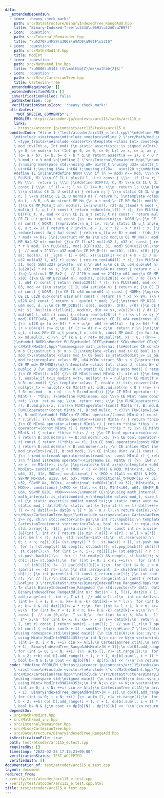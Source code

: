 ```yaml
---
data:
  _extendedDependsOn:
  - icon: ':heavy_check_mark:'
    path: src/DataStructure/BinaryIndexedTree_RangeAdd.hpp
    title: "Binary-Indexed-Tree(\u533A\u9593\u52A0\u7B97)"
  - icon: ':question:'
    path: src/Internal/Remainder.hpp
    title: "\u5270\u4F59\u306E\u9AD8\u901F\u5316"
  - icon: ':question:'
    path: src/Math/ModInt.hpp
    title: ModInt
  - icon: ':question:'
    path: src/Math/mod_inv.hpp
    title: "\u9006\u5143 ($\\mathbb{Z}/m\\mathbb{Z}$)"
  - icon: ':question:'
    path: src/Misc/CartesianTree.hpp
    title: Cartesian-Tree
  _extendedRequiredBy: []
  _extendedVerifiedWith: []
  _isVerificationFailed: false
  _pathExtension: cpp
  _verificationStatusIcon: ':heavy_check_mark:'
  attributes:
    '*NOT_SPECIAL_COMMENTS*': ''
    PROBLEM: https://atcoder.jp/contests/arc115/tasks/arc115_e
    links:
    - https://atcoder.jp/contests/arc115/tasks/arc115_e
  bundledCode: "#line 1 \"test/atcoder/arc115_e.test.cpp\"\n#define PROBLEM \"https://atcoder.jp/contests/arc115/tasks/arc115_e\"\
    \n#include <iostream>\n#include <vector>\n#line 2 \"src/Math/mod_inv.hpp\"\n#include\
    \ <type_traits>\n#include <cassert>\ntemplate <class Int> constexpr inline Int\
    \ mod_inv(Int a, Int mod) {\n static_assert(std::is_signed_v<Int>);\n Int x= 1,\
    \ y= 0, b= mod;\n for (Int q= 0, z= 0, c= 0; b;) z= x, c= a, x= y, y= z - y *\
    \ (q= a / b), a= b, b= c - b * q;\n return assert(a == 1), x < 0 ? mod - (-x)\
    \ % mod : x % mod;\n}\n#line 2 \"src/Internal/Remainder.hpp\"\nnamespace math_internal\
    \ {\nusing namespace std;\nusing u8= uint8_t;\nusing u32= uint32_t;\nusing u64=\
    \ uint64_t;\nusing i64= int64_t;\nusing u128= __uint128_t;\n#define CE constexpr\n\
    #define IL inline\n#define NORM \\\n if (n >= mod) n-= mod; \\\n return n\n#define\
    \ PLUS(U, M) \\\n CE IL U plus(U l, U r) const { \\\n  if (l+= r; l >= M) l-=\
    \ M; \\\n  return l; \\\n }\n#define DIFF(U, C, M) \\\n CE IL U diff(U l, U r)\
    \ const { \\\n  if (l-= r; l >> C) l+= M; \\\n  return l; \\\n }\n#define SGN(U)\
    \ \\\n static CE IL U set(U n) { return n; } \\\n static CE IL U get(U n) { return\
    \ n; } \\\n static CE IL U norm(U n) { return n; }\ntemplate <class u_t, class\
    \ du_t, u8 B, u8 A> struct MP_Mo {\n u_t mod;\n CE MP_Mo(): mod(0), iv(0), r2(0)\
    \ {}\n CE MP_Mo(u_t m): mod(m), iv(inv(m)), r2(-du_t(mod) % mod) {}\n CE IL u_t\
    \ mul(u_t l, u_t r) const { return reduce(du_t(l) * r); }\n PLUS(u_t, mod << 1)\n\
    \ DIFF(u_t, A, mod << 1)\n CE IL u_t set(u_t n) const { return mul(n, r2); }\n\
    \ CE IL u_t get(u_t n) const {\n  n= reduce(n);\n  NORM;\n }\n CE IL u_t norm(u_t\
    \ n) const { NORM; }\nprivate:\n u_t iv, r2;\n static CE u_t inv(u_t n, int e=\
    \ 6, u_t x= 1) { return e ? inv(n, e - 1, x * (2 - x * n)) : x; }\n CE IL u_t\
    \ reduce(const du_t &w) const { return u_t(w >> B) + mod - ((du_t(u_t(w) * iv)\
    \ * mod) >> B); }\n};\nstruct MP_Na {\n u32 mod;\n CE MP_Na(): mod(0){};\n CE\
    \ MP_Na(u32 m): mod(m) {}\n CE IL u32 mul(u32 l, u32 r) const { return u64(l)\
    \ * r % mod; }\n PLUS(u32, mod) DIFF(u32, 31, mod) SGN(u32)\n};\nstruct MP_Br\
    \ {  // mod < 2^31\n u32 mod;\n CE MP_Br(): mod(0), s(0), x(0) {}\n CE MP_Br(u32\
    \ m): mod(m), s(__lg(m - 1) + 64), x(((u128(1) << s) + m - 1) / m) {}\n CE IL\
    \ u32 mul(u32 l, u32 r) const { return rem(u64(l) * r); }\n PLUS(u32, mod) DIFF(u32,\
    \ 31, mod) SGN(u32) private: u8 s;\n u64 x;\n CE IL u64 quo(u64 n) const { return\
    \ (u128(x) * n) >> s; }\n CE IL u32 rem(u64 n) const { return n - quo(n) * mod;\
    \ }\n};\nstruct MP_Br2 {  // 2^20 < mod <= 2^41\n u64 mod;\n CE MP_Br2(): mod(0),\
    \ x(0) {}\n CE MP_Br2(u64 m): mod(m), x((u128(1) << 84) / m) {}\n CE IL u64 mul(u64\
    \ l, u64 r) const { return rem(u128(l) * r); }\n PLUS(u64, mod << 1)\n DIFF(u64,\
    \ 63, mod << 1)\n static CE IL u64 set(u64 n) { return n; }\n CE IL u64 get(u64\
    \ n) const { NORM; }\n CE IL u64 norm(u64 n) const { NORM; }\nprivate:\n u64 x;\n\
    \ CE IL u128 quo(const u128 &n) const { return (n * x) >> 84; }\n CE IL u64 rem(const\
    \ u128 &n) const { return n - quo(n) * mod; }\n};\nstruct MP_D2B1 {\n u8 s;\n\
    \ u64 mod, d, v;\n CE MP_D2B1(): s(0), mod(0), d(0), v(0) {}\n CE MP_D2B1(u64\
    \ m): s(__builtin_clzll(m)), mod(m), d(m << s), v(u128(-1) / d) {}\n CE IL u64\
    \ mul(u64 l, u64 r) const { return rem((u128(l) * r) << s) >> s; }\n PLUS(u64,\
    \ mod) DIFF(u64, 63, mod) SGN(u64) private: CE IL u64 rem(const u128 &u) const\
    \ {\n  u128 q= (u >> 64) * v + u;\n  u64 r= u64(u) - (q >> 64) * d - d;\n  if\
    \ (r > u64(q)) r+= d;\n  if (r >= d) r-= d;\n  return r;\n }\n};\ntemplate <class\
    \ u_t, class MP> CE u_t pow(u_t x, u64 k, const MP &md) {\n for (u_t ret= md.set(1);;\
    \ x= md.mul(x, x))\n  if (k & 1 ? ret= md.mul(ret, x) : 0; !(k>>= 1)) return ret;\n\
    }\n#undef NORM\n#undef PLUS\n#undef DIFF\n#undef SGN\n#undef CE\n}\n#line 4 \"\
    src/Math/ModInt.hpp\"\nnamespace math_internal {\n#define CE constexpr\nstruct\
    \ m_b {};\nstruct s_b: m_b {};\ntemplate <class mod_t> CE bool is_modint_v= is_base_of_v<m_b,\
    \ mod_t>;\ntemplate <class mod_t> CE bool is_staticmodint_v= is_base_of_v<s_b,\
    \ mod_t>;\ntemplate <class MP, u64 MOD> struct SB: s_b {\nprotected:\n static\
    \ CE MP md= MP(MOD);\n};\ntemplate <class Int, class U, class B> struct MInt:\
    \ public B {\n using Uint= U;\n static CE inline auto mod() { return B::md.mod;\
    \ }\n CE MInt(): x(0) {}\n CE MInt(const MInt& r): x(r.x) {}\n template <class\
    \ T, enable_if_t<is_modint_v<T>, nullptr_t> = nullptr> CE MInt(T v): x(B::md.set(v.val()\
    \ % B::md.mod)) {}\n template <class T, enable_if_t<is_convertible_v<T, __int128_t>,\
    \ nullptr_t> = nullptr> CE MInt(T n): x(B::md.set((n < 0 ? ((n= (-n) % B::md.mod)\
    \ ? B::md.mod - n : n) : n % B::md.mod))) {}\n CE MInt operator-() const { return\
    \ MInt() - *this; }\n#define FUNC(name, op) \\\n CE MInt name const { \\\n  MInt\
    \ ret; \\\n  ret.x= op; \\\n  return ret; \\\n }\n FUNC(operator+(const MInt&\
    \ r), B::md.plus(x, r.x))\n FUNC(operator-(const MInt& r), B::md.diff(x, r.x))\n\
    \ FUNC(operator*(const MInt& r), B::md.mul(x, r.x))\n FUNC(pow(u64 k), math_internal::pow(x,\
    \ k, B::md))\n#undef FUNC\n CE MInt operator/(const MInt& r) const { return *this\
    \ * r.inv(); }\n CE MInt& operator+=(const MInt& r) { return *this= *this + r;\
    \ }\n CE MInt& operator-=(const MInt& r) { return *this= *this - r; }\n CE MInt&\
    \ operator*=(const MInt& r) { return *this= *this * r; }\n CE MInt& operator/=(const\
    \ MInt& r) { return *this= *this / r; }\n CE bool operator==(const MInt& r) const\
    \ { return B::md.norm(x) == B::md.norm(r.x); }\n CE bool operator!=(const MInt&\
    \ r) const { return !(*this == r); }\n CE bool operator<(const MInt& r) const\
    \ { return B::md.norm(x) < B::md.norm(r.x); }\n CE inline MInt inv() const { return\
    \ mod_inv<Int>(val(), B::md.mod); }\n CE inline Uint val() const { return B::md.get(x);\
    \ }\n friend ostream& operator<<(ostream& os, const MInt& r) { return os << r.val();\
    \ }\n friend istream& operator>>(istream& is, MInt& r) {\n  i64 v;\n  return is\
    \ >> v, r= MInt(v), is;\n }\nprivate:\n Uint x;\n};\ntemplate <u64 MOD> using\
    \ ModInt= conditional_t < (MOD < (1 << 30)) & MOD, MInt<int, u32, SB<MP_Mo<u32,\
    \ u64, 32, 31>, MOD>>, conditional_t < (MOD < (1ull << 62)) & MOD, MInt<i64, u64,\
    \ SB<MP_Mo<u64, u128, 64, 63>, MOD>>, conditional_t<MOD<(1u << 31), MInt<int,\
    \ u32, SB<MP_Na, MOD>>, conditional_t<MOD<(1ull << 32), MInt<i64, u32, SB<MP_Na,\
    \ MOD>>, conditional_t<MOD <= (1ull << 41), MInt<i64, u64, SB<MP_Br2, MOD>>, MInt<i64,\
    \ u64, SB<MP_D2B1, MOD>>>>>>>;\n#undef CE\n}\nusing math_internal::ModInt, math_internal::is_modint_v,\
    \ math_internal::is_staticmodint_v;\ntemplate <class mod_t, size_t LM> mod_t get_inv(int\
    \ n) {\n static_assert(is_modint_v<mod_t>);\n static const auto m= mod_t::mod();\n\
    \ static mod_t dat[LM];\n static int l= 1;\n if (l == 1) dat[l++]= 1;\n while\
    \ (l <= n) dat[l++]= dat[m % l] * (m - m / l);\n return dat[n];\n}\n#line 3 \"\
    src/Misc/CartesianTree.hpp\"\n#include <array>\nclass CartesianTree {\n std::vector<std::array<int,\
    \ 2>> rg, ch;\n std::vector<int> par;\n int rt;\npublic:\n template <class T>\
    \ CartesianTree(const std::vector<T>& a, bool is_min= 1): rg(a.size()), ch(a.size(),\
    \ std::array{-1, -1}), par(a.size(), -1) {\n  const int n= a.size();\n  auto comp=\
    \ [&](int l, int r) { return (is_min ? a[l] < a[r] : a[l] > a[r]) || (a[l] ==\
    \ a[r] && l < r); };\n  std::vector<int> st;\n  st.reserve(n);\n  for (int i=\
    \ 0; i < n; rg[i][0]= (st.empty() ? 0 : st.back() + 1), st.push_back(i++))\n \
    \  for (; !st.empty() && comp(i, st.back()); st.pop_back()) ch[i][0]= st.back();\n\
    \  st.clear();\n  for (int i= n; i--; rg[i][1]= (st.empty() ? n : st.back()),\
    \ st.push_back(i))\n   for (; !st.empty() && comp(i, st.back()); st.pop_back())\
    \ ch[i][1]= st.back();\n  for (int i= 0; i < n; ++i)\n   for (int b= 2; b--;)\n\
    \    if (ch[i][b] != -1) par[ch[i][b]]= i;\n  for (int i= 0; i < n; ++i)\n   if\
    \ (par[i] == -1) rt= i;\n }\n std::array<int, 2> children(int i) const { return\
    \ ch[i]; }\n int parent(int i) const { return par[i]; }\n int root() const { return\
    \ rt; }\n // [l,r)\n std::array<int, 2> range(int i) const { return rg[i]; }\n\
    };\n#line 3 \"src/DataStructure/BinaryIndexedTree_RangeAdd.hpp\"\ntemplate <typename\
    \ T> class BinaryIndexedTree_RangeAdd {\n std::vector<T> dat1, dat2;\npublic:\n\
    \ BinaryIndexedTree_RangeAdd(int n): dat1(n + 1, T()), dat2(n + 1, T()) {}\n void\
    \ add_range(int l, int r, T w) {  // add w [l,r)\n  int n= dat1.size();\n  for\
    \ (int k= l + 1; k < n; k+= k & -k) dat1[k]-= w * l;\n  for (int k= r + 1; k <\
    \ n; k+= k & -k) dat1[k]+= w * r;\n  for (int k= l + 1; k < n; k+= k & -k) dat2[k]+=\
    \ w;\n  for (int k= r + 1; k < n; k+= k & -k) dat2[k]-= w;\n }\n T sum(int x)\
    \ const {  // sum [0,x)\n  T s= 0;\n  for (int k= x; k; k&= k - 1) s+= dat2[k];\n\
    \  s*= x;\n  for (int k= x; k; k&= k - 1) s+= dat1[k];\n  return s;\n }\n T sum(int\
    \ l, int r) const { return sum(r) - sum(l); }  // sum [l,r)\n T operator[](size_t\
    \ k) const { return sum(k + 1) - sum(k); }\n};\n#line 7 \"test/atcoder/arc115_e.test.cpp\"\
    \nusing namespace std;\nsigned main() {\n cin.tie(0);\n ios::sync_with_stdio(0);\n\
    \ using Mint= ModInt<998244353>;\n int N;\n cin >> N;\n vector<int> A(N);\n for\
    \ (int i= 0; i < N; ++i) cin >> A[i];\n CartesianTree ct(A);\n array dp{BinaryIndexedTree_RangeAdd<Mint>(N\
    \ + 1), BinaryIndexedTree_RangeAdd<Mint>(N + 1)};\n dp[0].add_range(0, 1, 1);\n\
    \ for (int i= 0; i < N; ++i) {\n  auto [l, r]= ct.range(i);\n  for (int b= 0;\
    \ b < 2; ++b) dp[!b].add_range(i + 1, r + 1, dp[b].sum(l, i + 1) * A[i]);\n }\n\
    \ bool b= N & 1;\n cout << dp[b][N] - dp[!b][N] << '\\n';\n return 0;\n}\n"
  code: "#define PROBLEM \"https://atcoder.jp/contests/arc115/tasks/arc115_e\"\n#include\
    \ <iostream>\n#include <vector>\n#include \"src/Math/ModInt.hpp\"\n#include \"\
    src/Misc/CartesianTree.hpp\"\n#include \"src/DataStructure/BinaryIndexedTree_RangeAdd.hpp\"\
    \nusing namespace std;\nsigned main() {\n cin.tie(0);\n ios::sync_with_stdio(0);\n\
    \ using Mint= ModInt<998244353>;\n int N;\n cin >> N;\n vector<int> A(N);\n for\
    \ (int i= 0; i < N; ++i) cin >> A[i];\n CartesianTree ct(A);\n array dp{BinaryIndexedTree_RangeAdd<Mint>(N\
    \ + 1), BinaryIndexedTree_RangeAdd<Mint>(N + 1)};\n dp[0].add_range(0, 1, 1);\n\
    \ for (int i= 0; i < N; ++i) {\n  auto [l, r]= ct.range(i);\n  for (int b= 0;\
    \ b < 2; ++b) dp[!b].add_range(i + 1, r + 1, dp[b].sum(l, i + 1) * A[i]);\n }\n\
    \ bool b= N & 1;\n cout << dp[b][N] - dp[!b][N] << '\\n';\n return 0;\n}"
  dependsOn:
  - src/Math/ModInt.hpp
  - src/Math/mod_inv.hpp
  - src/Internal/Remainder.hpp
  - src/Misc/CartesianTree.hpp
  - src/DataStructure/BinaryIndexedTree_RangeAdd.hpp
  isVerificationFile: true
  path: test/atcoder/arc115_e.test.cpp
  requiredBy: []
  timestamp: '2023-02-28 17:13:21+09:00'
  verificationStatus: TEST_ACCEPTED
  verifiedWith: []
documentation_of: test/atcoder/arc115_e.test.cpp
layout: document
redirect_from:
- /verify/test/atcoder/arc115_e.test.cpp
- /verify/test/atcoder/arc115_e.test.cpp.html
title: test/atcoder/arc115_e.test.cpp
---
```


